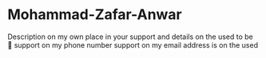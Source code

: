 # Mohammad-Zafar-Anwar
Description on my own place in your support and details on the used to be 💯 support on my phone number support on my email address is on the used
